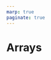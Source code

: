 ```yaml
---
marp: true
paginate: true
---
```


<style>
section { justify-content: flex-start; }
</style>

# Arrays